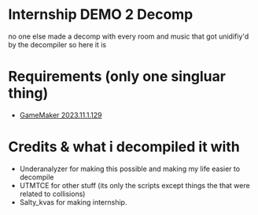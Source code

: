# Internship DEMO 2 Decomp
no one else made a decomp with every room and music that got unidifiy'd by the decompiler so here it is
# Requirements (only one singluar thing)
- [GameMaker 2023.11.1.129](https://gms.yoyogames.com/GameMaker-Installer-2023.11.1.129.exe)<br/>
# Credits & what i decompiled it with
- Underanalyzer for making this possible and making my life easier to decompile
- UTMTCE for other stuff (its only the scripts except things the that were related to collisions)
- Salty_kvas for making internship.